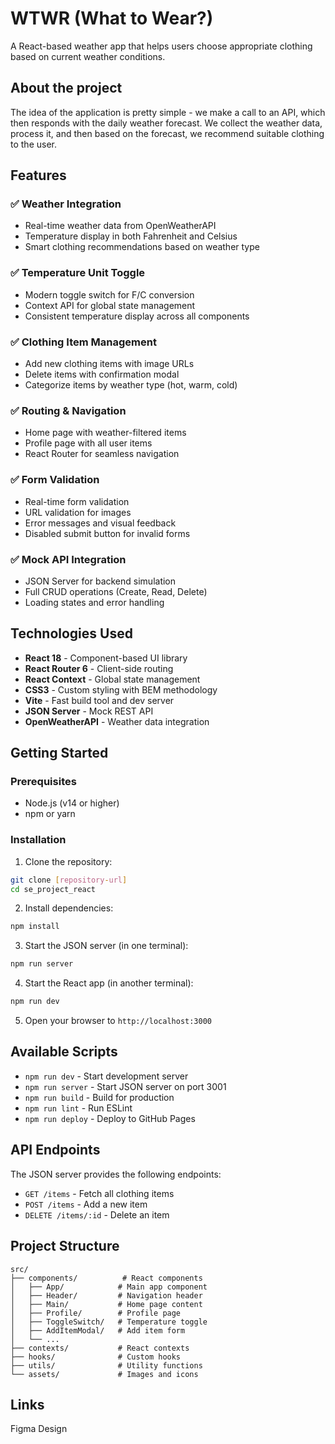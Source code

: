 # WTWR (What to Wear?)

A React-based weather app that helps users choose appropriate clothing based on current weather conditions.

## About the project

The idea of the application is pretty simple - we make a call to an API, which then responds with the daily weather forecast. We collect the weather data, process it, and then based on the forecast, we recommend suitable clothing to the user.

## Features

### ✅ Weather Integration
- Real-time weather data from OpenWeatherAPI
- Temperature display in both Fahrenheit and Celsius
- Smart clothing recommendations based on weather type

### ✅ Temperature Unit Toggle
- Modern toggle switch for F/C conversion
- Context API for global state management
- Consistent temperature display across all components

### ✅ Clothing Item Management
- Add new clothing items with image URLs
- Delete items with confirmation modal
- Categorize items by weather type (hot, warm, cold)

### ✅ Routing & Navigation
- Home page with weather-filtered items
- Profile page with all user items
- React Router for seamless navigation

### ✅ Form Validation
- Real-time form validation
- URL validation for images
- Error messages and visual feedback
- Disabled submit button for invalid forms

### ✅ Mock API Integration
- JSON Server for backend simulation
- Full CRUD operations (Create, Read, Delete)
- Loading states and error handling

## Technologies Used

- **React 18** - Component-based UI library
- **React Router 6** - Client-side routing
- **React Context** - Global state management
- **CSS3** - Custom styling with BEM methodology
- **Vite** - Fast build tool and dev server
- **JSON Server** - Mock REST API
- **OpenWeatherAPI** - Weather data integration

## Getting Started

### Prerequisites
- Node.js (v14 or higher)
- npm or yarn

### Installation

1. Clone the repository:
```bash
git clone [repository-url]
cd se_project_react
```

2. Install dependencies:
```bash
npm install
```

3. Start the JSON server (in one terminal):
```bash
npm run server
```

4. Start the React app (in another terminal):
```bash
npm run dev
```

5. Open your browser to `http://localhost:3000`

## Available Scripts

- `npm run dev` - Start development server
- `npm run server` - Start JSON server on port 3001
- `npm run build` - Build for production
- `npm run lint` - Run ESLint
- `npm run deploy` - Deploy to GitHub Pages

## API Endpoints

The JSON server provides the following endpoints:

- `GET /items` - Fetch all clothing items
- `POST /items` - Add a new item
- `DELETE /items/:id` - Delete an item

## Project Structure

```
src/
├── components/          # React components
│   ├── App/            # Main app component
│   ├── Header/         # Navigation header
│   ├── Main/           # Home page content
│   ├── Profile/        # Profile page
│   ├── ToggleSwitch/   # Temperature toggle
│   ├── AddItemModal/   # Add item form
│   └── ...
├── contexts/           # React contexts
├── hooks/              # Custom hooks
├── utils/              # Utility functions
└── assets/             # Images and icons
```

## Links

Figma Design
